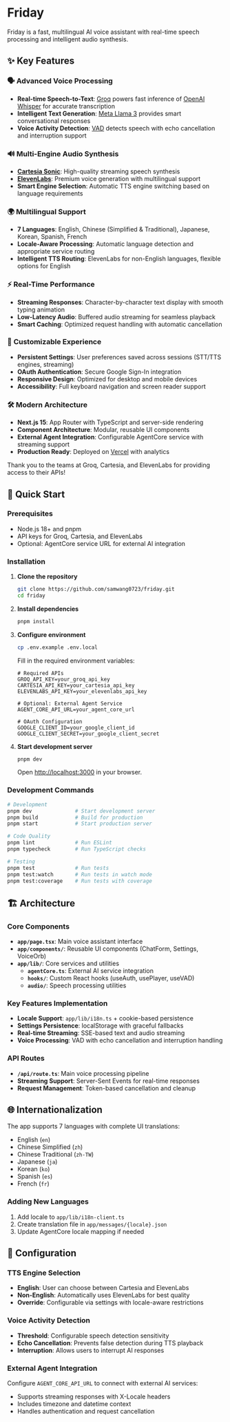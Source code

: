 # Friday

Friday is a fast, multilingual AI voice assistant with real-time speech processing and intelligent audio synthesis.

## ✨ Key Features

### 🗣️ **Advanced Voice Processing**
- **Real-time Speech-to-Text**: [Groq](https://groq.com) powers fast inference of [OpenAI Whisper](https://github.com/openai/whisper) for accurate transcription
- **Intelligent Text Generation**: [Meta Llama 3](https://llama.meta.com/llama3/) provides smart conversational responses
- **Voice Activity Detection**: [VAD](https://www.vad.ricky0123.com/) detects speech with echo cancellation and interruption support

### 🔊 **Multi-Engine Audio Synthesis**
- **[Cartesia Sonic](https://cartesia.ai/sonic)**: High-quality streaming speech synthesis
- **[ElevenLabs](https://elevenlabs.io)**: Premium voice generation with multilingual support
- **Smart Engine Selection**: Automatic TTS engine switching based on language requirements

### 🌍 **Multilingual Support**
- **7 Languages**: English, Chinese (Simplified & Traditional), Japanese, Korean, Spanish, French
- **Locale-Aware Processing**: Automatic language detection and appropriate service routing
- **Intelligent TTS Routing**: ElevenLabs for non-English languages, flexible options for English

### ⚡ **Real-Time Performance**
- **Streaming Responses**: Character-by-character text display with smooth typing animation
- **Low-Latency Audio**: Buffered audio streaming for seamless playback
- **Smart Caching**: Optimized request handling with automatic cancellation

### 🔧 **Customizable Experience**
- **Persistent Settings**: User preferences saved across sessions (STT/TTS engines, streaming)
- **OAuth Authentication**: Secure Google Sign-In integration
- **Responsive Design**: Optimized for desktop and mobile devices
- **Accessibility**: Full keyboard navigation and screen reader support

### 🛠️ **Modern Architecture**
- **Next.js 15**: App Router with TypeScript and server-side rendering
- **Component Architecture**: Modular, reusable UI components
- **External Agent Integration**: Configurable AgentCore service with streaming support
- **Production Ready**: Deployed on [Vercel](https://vercel.com) with analytics

Thank you to the teams at Groq, Cartesia, and ElevenLabs for providing access to their APIs!

## 🚀 Quick Start

### Prerequisites
- Node.js 18+ and pnpm
- API keys for Groq, Cartesia, and ElevenLabs
- Optional: AgentCore service URL for external AI integration

### Installation

1. **Clone the repository**
   ```bash
   git clone https://github.com/samwang0723/friday.git
   cd friday
   ```

2. **Install dependencies**
   ```bash
   pnpm install
   ```

3. **Configure environment**
   ```bash
   cp .env.example .env.local
   ```
   
   Fill in the required environment variables:
   ```env
   # Required APIs
   GROQ_API_KEY=your_groq_api_key
   CARTESIA_API_KEY=your_cartesia_api_key
   ELEVENLABS_API_KEY=your_elevenlabs_api_key
   
   # Optional: External Agent Service
   AGENT_CORE_API_URL=your_agent_core_url
   
   # OAuth Configuration
   GOOGLE_CLIENT_ID=your_google_client_id
   GOOGLE_CLIENT_SECRET=your_google_client_secret
   ```

4. **Start development server**
   ```bash
   pnpm dev
   ```

   Open [http://localhost:3000](http://localhost:3000) in your browser.

### Development Commands

```bash
# Development
pnpm dev              # Start development server
pnpm build            # Build for production
pnpm start            # Start production server

# Code Quality
pnpm lint             # Run ESLint
pnpm typecheck        # Run TypeScript checks

# Testing
pnpm test             # Run tests
pnpm test:watch       # Run tests in watch mode
pnpm test:coverage    # Run tests with coverage
```

## 🏗️ Architecture

### Core Components
- **`app/page.tsx`**: Main voice assistant interface
- **`app/components/`**: Reusable UI components (ChatForm, Settings, VoiceOrb)
- **`app/lib/`**: Core services and utilities
  - **`agentCore.ts`**: External AI service integration
  - **`hooks/`**: Custom React hooks (useAuth, usePlayer, useVAD)
  - **`audio/`**: Speech processing utilities

### Key Features Implementation
- **Locale Support**: `app/lib/i18n.ts` + cookie-based persistence
- **Settings Persistence**: localStorage with graceful fallbacks
- **Real-time Streaming**: SSE-based text and audio streaming
- **Voice Processing**: VAD with echo cancellation and interruption handling

### API Routes
- **`/api/route.ts`**: Main voice processing pipeline
- **Streaming Support**: Server-Sent Events for real-time responses
- **Request Management**: Token-based cancellation and cleanup

## 🌐 Internationalization

The app supports 7 languages with complete UI translations:
- English (`en`)
- Chinese Simplified (`zh`) 
- Chinese Traditional (`zh-TW`)
- Japanese (`ja`)
- Korean (`ko`)
- Spanish (`es`)
- French (`fr`)

### Adding New Languages
1. Add locale to `app/lib/i18n-client.ts`
2. Create translation file in `app/messages/{locale}.json`
3. Update AgentCore locale mapping if needed

## 🔧 Configuration

### TTS Engine Selection
- **English**: User can choose between Cartesia and ElevenLabs
- **Non-English**: Automatically uses ElevenLabs for best quality
- **Override**: Configurable via settings with locale-aware restrictions

### Voice Activity Detection
- **Threshold**: Configurable speech detection sensitivity
- **Echo Cancellation**: Prevents false detection during TTS playback
- **Interruption**: Allows users to interrupt AI responses

### External Agent Integration
Configure `AGENT_CORE_API_URL` to connect with external AI services:
- Supports streaming responses with X-Locale headers
- Includes timezone and datetime context
- Handles authentication and request cancellation
